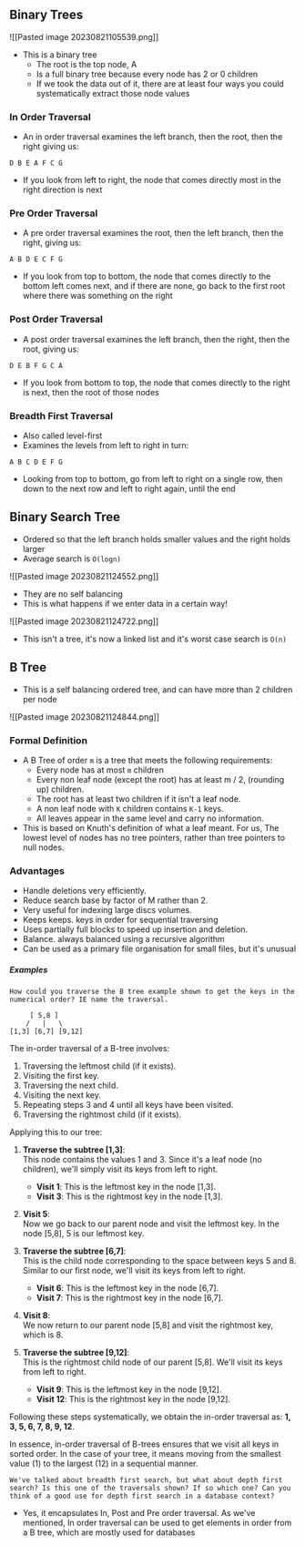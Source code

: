 ## Binary Trees


![[Pasted image 20230821105539.png]]
- This is a binary tree
	- The root is the top node, A
	- Is a full binary tree because every node has 2 or 0 children
	- If we took the data out of it, there are at least four ways you could systematically extract those node values

### In Order Traversal
- An in order traversal examines the left branch, then the root, then the right giving us:

```
D B E A F C G
```

- If you look from left to right,  the node that comes directly most in the right direction is next
### Pre Order Traversal
- A pre order traversal examines the root, then the left branch, then the right, giving us:

```
A B D E C F G
```

- If you look from top to bottom, the node that comes directly to the bottom left comes next, and if there are none, go back to the first root where there was something on the right

### Post Order Traversal
- A post order traversal examines the left branch, then the right, then the root, giving us:

```
D E B F G C A
```

- If you look from bottom to top, the node that comes directly to the right is next, then the root of those nodes 

### Breadth First Traversal
- Also called level-first
- Examines the levels from left to right in turn:

```
A B C D E F G
```

- Looking from top to bottom, go from left to right on a single row, then down to the next row and left to right again, until the end

## Binary Search Tree
- Ordered so that the left branch holds smaller values and the right holds larger
- Average search is `O(logn)`

![[Pasted image 20230821124552.png]]

- They are no self balancing
- This is what happens if we enter data in a certain way!

 ![[Pasted image 20230821124722.png]]

- This isn't a tree, it's now a linked list and it's worst case search is `O(n)`

## B Tree
- This is a self balancing ordered tree, and can have more than 2 children per node

![[Pasted image 20230821124844.png]]

### Formal Definition
- A B Tree of order `m` is a tree that meets the following requirements:
	- Every node has at most `m` children
	- Every non leaf node (except the root) has at least m / 2, (rounding up) children.
	- The root has at least two children if it isn't a leaf node.
	- A non leaf node with `K` children contains `K-1` keys.
	- All leaves appear in the same level and carry no information.
- This is based on Knuth's definition of what a leaf meant. For us, The lowest level of nodes has no tree pointers, rather than tree pointers to null nodes.

### Advantages
- Handle deletions very efficiently.
- Reduce search base by factor of M rather than 2.
- Very useful for indexing large discs volumes.
- Keeps keeps. keys in order for sequential traversing
- Uses partially full blocks to speed up insertion and deletion.
- Balance. always balanced using a recursive algorithm
- Can be used as a primary file organisation for small files, but it's unusual

##### Examples

```
How could you traverse the B tree example shown to get the keys in the numerical order? IE name the traversal.
```

```
     [ 5,8 ]
    /   |   \
[1,3] [6,7] [9,12]
```

The in-order traversal of a B-tree involves:

1. Traversing the leftmost child (if it exists).
2. Visiting the first key.
3. Traversing the next child.
4. Visiting the next key.
5. Repeating steps 3 and 4 until all keys have been visited.
6. Traversing the rightmost child (if it exists).

Applying this to our tree:

1. **Traverse the subtree [1,3]**:  
   This node contains the values 1 and 3. Since it's a leaf node (no children), we'll simply visit its keys from left to right.  
   - **Visit 1**: This is the leftmost key in the node [1,3].
   - **Visit 3**: This is the rightmost key in the node [1,3].

2. **Visit 5**:  
   Now we go back to our parent node and visit the leftmost key. In the node [5,8], 5 is our leftmost key.

3. **Traverse the subtree [6,7]**:  
   This is the child node corresponding to the space between keys 5 and 8. Similar to our first node, we'll visit its keys from left to right.  
   - **Visit 6**: This is the leftmost key in the node [6,7].
   - **Visit 7**: This is the rightmost key in the node [6,7].

4. **Visit 8**:  
   We now return to our parent node [5,8] and visit the rightmost key, which is 8.

5. **Traverse the subtree [9,12]**:  
   This is the rightmost child node of our parent [5,8]. We'll visit its keys from left to right.  
   - **Visit 9**: This is the leftmost key in the node [9,12].
   - **Visit 12**: This is the rightmost key in the node [9,12].

Following these steps systematically, we obtain the in-order traversal as: **1, 3, 5, 6, 7, 8, 9, 12**.

In essence, in-order traversal of B-trees ensures that we visit all keys in sorted order. In the case of your tree, it means moving from the smallest value (1) to the largest (12) in a sequential manner.

```
We've talked about breadth first search, but what about depth first search? Is this one of the traversals shown? If so which one? Can you think of a good use for depth first search in a database context?
```

- Yes, it encapsulates In, Post and Pre order traversal. As we've mentioned, In order traversal can be used to get elements in order from a B tree, which are mostly used for databases